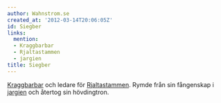 ```yaml
---
author: Wahnstrom.se
created_at: '2012-03-14T20:06:05Z'
id: Siegber
links:
  mention:
  - Kraggbarbar
  - Rjaltastammen
  - jargien
title: Siegber
---
```


[Kraggbarbar] och ledare för [Rjaltastammen]. Rymde från sin fångenskap i [jargien] och återtog sin
hövdingtron.

  [Kraggbarbar]: Kraggbarbar
  [Rjaltastammen]: Rjaltastammen
  [jargien]: jargien